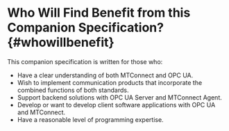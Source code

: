 Who Will Find Benefit from this Companion Specification? {#whowillbenefit}
========================================================

This companion specification is written for those who:

-   Have a clear understanding of both MTConnect and OPC UA.
-   Wish to implement communication products that incorporate the
    combined functions of both standards.
-   Support backend solutions with OPC UA Server and MTConnect Agent.
-   Develop or want to develop client software applications with OPC UA
    and MTConnect.
-   Have a reasonable level of programming expertise.
